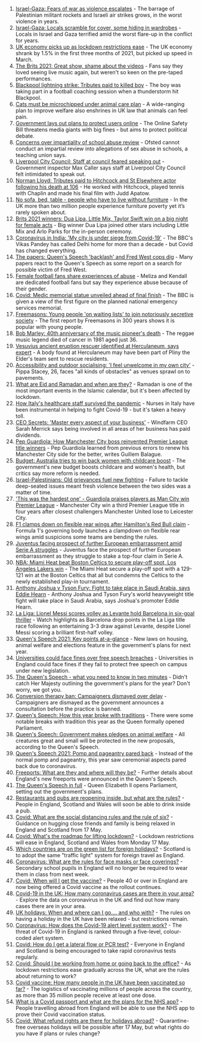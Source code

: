 1. [Israel-Gaza: Fears of war as violence escalates](https://www.bbc.co.uk/news/world-middle-east-57083595) - The barrage of Palestinian militant rockets and Israeli air strikes grows, in the worst violence in years.
2. [Israel-Gaza: Locals scramble for cover, some hiding in wardrobes](https://www.bbc.co.uk/news/world-middle-east-57076399) - Locals in Israel and Gaza terrified amid the worst flare-up in the conflict for years.
3. [UK economy picks up as lockdown restrictions ease](https://www.bbc.co.uk/news/business-57083394) - The UK economy shrank by 1.5% in the first three months of 2021, but picked up speed in March.
4. [The Brits 2021: Great show, shame about the videos](https://www.bbc.co.uk/news/entertainment-arts-57082190) - Fans say they loved seeing live music again, but weren't so keen on the pre-taped performances.
5. [Blackpool lightning strike: Tributes paid to killed boy](https://www.bbc.co.uk/news/uk-england-lancashire-57083921) - The boy was taking part in a football coaching session when a thunderstorm hit Blackpool.
6. [Cats must be microchipped under animal care plan](https://www.bbc.co.uk/news/science-environment-57068182) - A wide-ranging plan to improve welfare also enshrines in UK law that animals can feel pain.
7. [Government lays out plans to protect users online](https://www.bbc.co.uk/news/technology-57071977) - The Online Safety Bill threatens media giants with big fines - but aims to protect political debate.
8. [Concerns over impartiality of school abuse review](https://www.bbc.co.uk/news/education-57000001) - Ofsted cannot conduct an impartial review into allegations of sex abuse in schools, a teaching union says.
9. [Liverpool City Council: Staff at council feared speaking out](https://www.bbc.co.uk/news/uk-england-merseyside-57014772) - Government inspector Max Caller says staff at Liverpool City Council felt intimidated to speak out.
10. [Norman Lloyd: Tributes paid to Hitchcock and St Elsewhere actor following his death at 106](https://www.bbc.co.uk/news/entertainment-arts-57084522) - He worked with Hitchcock, played tennis with Chaplin and made his final film with Judd Apatow.
11. [No sofa, bed, table - people who have to live without furniture](https://www.bbc.co.uk/news/uk-57076659) - In the UK more than two million people experience furniture poverty yet it’s rarely spoken about.
12. [Brits 2021 winners: Dua Lipa, Little Mix, Taylor Swift win on a big night for female acts](https://www.bbc.co.uk/news/entertainment-arts-56988483) - Big winner Dua Lipa joined other stars including Little Mix and Arlo Parks for the in-person ceremony.
13. [Coronavirus in India: 'My city is under siege from Covid-19'](https://www.bbc.co.uk/news/world-asia-india-57067462) - The BBC's Vikas Pandey has called Delhi home for more than a decade - but Covid has changed everything.
14. [The papers: Queen's Speech 'backlash' and Fred West cops dig](https://www.bbc.co.uk/news/blogs-the-papers-57081224) - Many papers react to the Queen's Speech as some report on a search for possible victim of Fred West.
15. [Female football fans share experiences of abuse](https://www.bbc.co.uk/news/technology-56988482) - Meliza and Kendall are dedicated football fans but say they experience abuse because of their gender.
16. [Covid: Medic memorial statue unveiled ahead of final finish](https://www.bbc.co.uk/news/uk-57079844) - The BBC is given a view of the first figure on the planned national emergency services memorial.
17. [Freemasons: Young people 'on waiting lists' to join notoriously secretive society](https://www.bbc.co.uk/news/uk-england-hampshire-57059148) - The first report by Freemasons in 300 years shows it is popular with young people.
18. [Bob Marley: 40th anniversary of the music pioneer's death](https://www.bbc.co.uk/news/in-pictures-57022757) - The reggae music legend died of cancer in 1981 aged just 36.
19. [Vesuvius ancient eruption rescuer identified at Herculaneum, says expert](https://www.bbc.co.uk/news/world-europe-57055163) - A body found at Herculaneum may have been part of Pliny the Elder's team sent to rescue residents.
20. [Accessibility and outdoor socialising: 'I feel unwelcome in my own city'](https://www.bbc.co.uk/news/newsbeat-57072498) - Pippa Stacey, 26, faces "all kinds of obstacles" as venues sprawl on to pavements.
21. [What are Eid and Ramadan and when are they?](https://www.bbc.co.uk/news/explainers-56695447) - Ramadan is one of the most important events in the Islamic calendar, but it's been affected by lockdown.
22. [How Italy's healthcare staff survived the pandemic](https://www.bbc.co.uk/news/world-europe-57071604) - Nurses in Italy have been instrumental in helping to fight Covid-19 - but it's taken a heavy toll.
23. [CEO Secrets: 'Master every aspect of your business'](https://www.bbc.co.uk/news/business-57013569) - Windfarm CEO Sarah Merrick says being involved in all areas of her business has paid dividends.
24. [Pep Guardiola: How Manchester City boss reinvented Premier League title winners](https://www.bbc.co.uk/sport/football/56951662) - Pep Guardiola learned from previous errors to renew his Manchester City side for the better, writes Guillem Balague.
25. [Budget: Australia tries to win back women with childcare boost](https://www.bbc.co.uk/news/world-australia-57052663) - The government's new budget boosts childcare and women's health, but critics say more reform is needed.
26. [Israel-Palestinians: Old grievances fuel new fighting](https://www.bbc.co.uk/news/world-middle-east-57074460) - Failure to tackle deep-seated issues meant fresh violence between the two sides was a matter of time.
27. ['This was the hardest one' - Guardiola praises players as Man City win Premier League](https://www.bbc.co.uk/sport/football/56964843) - Manchester City win a third Premier League title in four years after closest challengers Manchester United lose to Leicester City.
28. [F1 clamps down on flexible rear wings after Hamilton's Red Bull claim](https://www.bbc.co.uk/sport/formula1/57086036) - Formula 1's governing body launches a clampdown on flexible rear wings amid suspicions some teams are bending the rules.
29. [Juventus facing prospect of further European embarrassment amid Serie A struggles](https://www.bbc.co.uk/sport/football/57073085) - Juventus face the prospect of further European embarrassment as they struggle to stake a top-four claim in Serie A.
30. [NBA: Miami Heat beat Boston Celtics to secure play-off spot, Los Angeles Lakers win](https://www.bbc.co.uk/sport/basketball/57083541) - The Miami Heat secure a play-off spot with a 129-121 win at the Boston Celtics that all but condemns the Celtics to the newly established play-in tournament.
31. [Anthony Joshua v Tyson Fury: Fight to take place in Saudi Arabia, says Eddie Hearn](https://www.bbc.co.uk/sport/boxing/57068810) - Anthony Joshua and Tyson Fury's world heavyweight title fight will take place in Saudi Arabia, says Joshua's promoter Eddie Hearn.
32. [La Liga: Lionel Messi scores volley as Levante hold Barcelona in six-goal thriller](https://www.bbc.co.uk/sport/av/football/57080304) - Watch highlights as Barcelona drop points in the La Liga title race following an entertaining 3-3 draw against Levante, despite Lionel Messi scoring a brilliant first-half volley.
33. [Queen's Speech 2021: Key points at-a-glance](https://www.bbc.co.uk/news/uk-politics-56987630) - New laws on housing, animal welfare and elections feature in the government's plans for next year.
34. [Universities could face fines over free speech breaches](https://www.bbc.co.uk/news/education-57076093) - Universities in England could face fines if they fail to protect free speech on campus under new legislation.
35. [The Queen's Speech - what you need to know in two minutes](https://www.bbc.co.uk/news/uk-57077605) - Didn't catch Her Majesty outlining the government's plans for the year? Don't worry, we got you.
36. [Conversion therapy ban: Campaigners dismayed over delay](https://www.bbc.co.uk/news/health-57059459) - Campaigners are dismayed as the government announces a consultation before the practice is banned.
37. [Queen's Speech: How this year broke with traditions](https://www.bbc.co.uk/news/uk-politics-57079117) - There were some notable breaks with tradition this year as the Queen formally opened Parliament.
38. [Queen's Speech: Government makes pledges on animal welfare](https://www.bbc.co.uk/news/uk-politics-57072922) - All creatures great and small will be protected in the new proposals, according to the Queen's Speech.
39. [Queen's Speech 2021: Pomp and pageantry pared back](https://www.bbc.co.uk/news/in-pictures-57070912) - Instead of the normal pomp and pageantry, this year saw ceremonial aspects pared back due to coronavirus.
40. [Freeports: What are they and where will they be?](https://www.bbc.co.uk/news/uk-politics-55819489) - Further details about England's new freeports were announced in the Queen's Speech.
41. [The Queen's Speech in full](https://www.bbc.co.uk/news/uk-politics-57071775) - Queen Elizabeth ll opens Parliament, setting out the government's plans.
42. [Restaurants and pubs are reopening inside, but what are the rules?](https://www.bbc.co.uk/news/business-52977388) - People in England, Scotland and Wales will soon be able to drink inside a pub.
43. [Covid: What are the social distancing rules and the rule of six?](https://www.bbc.co.uk/news/uk-51506729) - Guidance on hugging close friends and family is being relaxed in England and Scotland from 17 May.
44. [Covid: What's the roadmap for lifting lockdown?](https://www.bbc.co.uk/news/explainers-52530518) - Lockdown restrictions will ease in England, Scotland and Wales from Monday 17 May.
45. [Which countries are on the green list for foreign holidays?](https://www.bbc.co.uk/news/explainers-52544307) - Scotland is to adopt the same "traffic light" system for foreign travel as England.
46. [Coronavirus: What are the rules for face masks or face coverings?](https://www.bbc.co.uk/news/health-51205344) - Secondary school pupils in England will no longer be required to wear them in class from next week.
47. [Covid: When will I get the vaccine?](https://www.bbc.co.uk/news/health-55045639) - People 40 or over in England are now being offered a Covid vaccine as the rollout continues.
48. [Covid-19 in the UK: How many coronavirus cases are there in your area?](https://www.bbc.co.uk/news/uk-51768274) - Explore the data on coronavirus in the UK and find out how many cases there are in your area.
49. [UK holidays: When and where can I go.... and who with?](https://www.bbc.co.uk/news/explainers-52646738) - The rules on having a holiday in the UK have been relaxed - but restrictions remain.
50. [Coronavirus: How does the Covid-19 alert level system work?](https://www.bbc.co.uk/news/explainers-52634739) - The threat of Covid-19 in England is ranked through a five-level, colour-coded alert system.
51. [Covid: How do I get a lateral flow or PCR test?](https://www.bbc.co.uk/news/health-51943612) - Everyone in England and Scotland is being encouraged to take rapid coronavirus tests regularly.
52. [Covid: Should I be working from home or going back to the office?](https://www.bbc.co.uk/news/business-52567567) - As lockdown restrictions ease gradually across the UK, what are the rules about returning to work?
53. [Covid vaccine: How many people in the UK have been vaccinated so far?](https://www.bbc.co.uk/news/health-55274833) - The logistics of vaccinating millions of people across the country, as more than 35 million people receive at least one dose.
54. [What is a Covid passport and what are the plans for the NHS app?](https://www.bbc.co.uk/news/explainers-55718553) - People travelling abroad from England will be able to use the NHS app to prove their Covid vaccination status.
55. [Covid: What refund rights are there for holidays abroad?](https://www.bbc.co.uk/news/business-51615412) - Quarantine-free overseas holidays will be possible after 17 May, but what rights do you have if plans or rules change?
